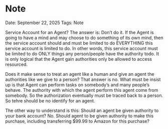 # Note

Date: September 22, 2025
Tags: Note

Service Account for an Agent?  The answer is:  Don’t do it.  If the Agent is going to have a mind and may choose to do something of its own mind, then the service account should and must be limited to do EVERYTHING this service account is limited to do.  In other words, this service account must be limited to do ONLY things any person/people have the authority todo.  It is only logical that the Agent gain authorities only be allowed to access resourced.

Does it make sense to treat an agent like a human and give an agent the authorities like we give to a person?  That answer is no.  What must be insist up is that Agent can perform tasks on somebody’s and many people’s behave.  The authority with which the agent perform this agent come from somebody.  So the authorization eventually must be traced back to a person.  So tehre should be no identify for an agent.

The other way to understand is this:  Should an agent be given authority to your bank account?  No.  Should agent to be given authority to make this purchase, including transferring $99.99 to Amazon for this purchase?